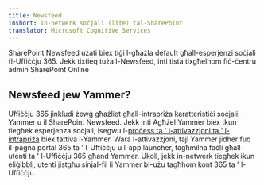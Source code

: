 ```yaml
---
title: Newsfeed
inshort: In-netwerk soċjali (lite) tal-SharePoint
translator: Microsoft Cognitive Services
---
```



SharePoint Newsfeed użati biex tiġi l-għażla default għall-esperjenzi soċjali fl-Uffiċċju 365. Jekk tixtieq tuża l-Newsfeed, inti tista tixgħelhom fiċ-ċentru admin SharePoint Online

## Newsfeed jew Yammer?
Uffiċċju 365 jinkludi żewġ għażliet għall-intrapriża karatteristiċi soċjali: Yammer u il SharePoint Newsfeed. Jekk inti Agħżel Yammer biex tkun tiegħek esperjenza soċjali, isegwu l-[proċess ta ' l-attivazzjoni ta ' l-intrapriża](https://support.office.com/en-us/article/Enterprise-Activation-process-4f924c74-87d2-49d0-a4f6-cba3ce2b0e7c) biex tattiva l-Yammer. Wara l-attivazzjoni, tajl Yammer jidher fuq il-paġna portal 365 ta ' l-Uffiċċju u l-app launcher, tagħmilha faċli għall-utenti ta ' l-Uffiċċju 365 għand Yammer. Ukoll, jekk in-netwerk tiegħek ikun eliġibbli, utenti jistgħu sinjal-fil li Yammer bl-użu tagħhom kont 365 ta ' l-Uffiċċju.



